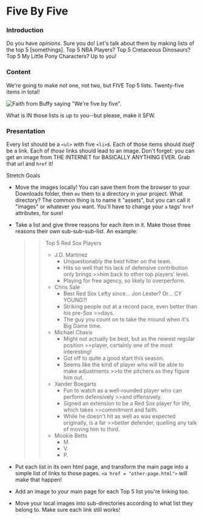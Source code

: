 # Five By Five

### Introduction

Do you have _opinions_. Sure you do! Let's talk about them by making lists of the top 5 [somethings]. Top 5 NBA Players? Top 5 Cretaceous Dinosaurs? Top 5 My Little Pony Characters? Up to you!


### Content

We're going to make not one, not two, but FIVE Top 5 lists. Twenty-five items in total!

![Faith from Buffy saying "We're five by five".](https://media.tenor.co/images/2988114c5b0435f77ab31f11833562e8/raw)

What is IN those lists is up to you--but please, make it SFW.

### Presentation

Every list should be a `<ul>` with five `<li>`s. Each of those items should _itself_ be a link. Each of _those_ links should lead to an image. Don't forget: you can get an image from THE INTERNET for BASICALLY ANYTHING EVER. Grab that url and `href` it!

Stretch Goals 

* Move the images locally! You can save them from the browser to your Downloads folder, then `mv` them to a directory in your project. What directory? The common thing is to name it "assets", but you can call it "images" or whatever you want. You'll have to change your `a` tags' `href` attributes, for sure!
* Take a list and give three reasons for each item in it. Make those three reasons their own sub-sub-sub-list. An example:

    >>Top 5 Red Sox Players
    >>
    >>* J.D. Martinez
    >>    * Unquestionably the best hitter on the team.
    >>    * Hits so well that his lack of defensive contribution only brings >>him back to other top players' level.
    >>    * Playing for free agency, so likely to overperform.
    >>* Chris Sale
    >>    * Best Red Sox Lefty since... Jon Lester? Or... CY YOUNG?!
    >>    * Striking people out at a record pace, even better than his pre-Sox >>days.
    >>    * The guy you count on to take the mound when it's Big Game time.
    >>* Michael Chavis
    >>    * Might not actually be best, but as the newest regular position >>player, certainly one of the most interesting!
    >>    * Got off to quite a good start this season.
    >>    * Seems like the kind of player who will be able to make adjustments >>to the pitchers as they figure him out.
    >>* Xander Boegarts
    >>    * Fun to watch as a well-rounded player who can perform defensively >>and offensively.
    >>    * Signed an extension to be a Red Sox player for life, which takes >>commitment and faith.
    >>    * While he doesn't hit as well as was expected originally, is a far >>better defender, quelling any talk of moving him to third.
    >>* Mookie Betts
    >>    * M.
    >>    * V.
    >>    * P.
    
* Put each list in its own html page, and transform the main page into a simple list of links to those pages. `<a href = "other-page.html">` will make that happen!
* Add an image to your main page for each Top 5 list you're linking too.
* Move your local images into sub-directories according to what list they belong to. Make sure each link still works!